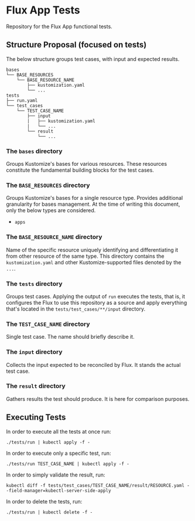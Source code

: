 # Flux App Tests

Repository for the Flux App functional tests.

## Structure Proposal (focused on tests)

The below structure groups test cases, with input and expected results.

```
bases
└── BASE_RESOURCES
    └── BASE_RESOURCE_NAME
        ├── kustomization.yaml
        └── ...
tests
├── run.yaml
└── test_cases
    └── TEST_CASE_NAME
        ├── input
        |   ├── kustomization.yaml
        |   └── ...
        └── result
            └── ...
```

### The `bases` directory

Groups Kustomize's bases for various resources. These resources constitute the fundamental building blocks for the test cases.

### The `BASE_RESOURCES` directory

Groups Kustomize's bases for a single resource type. Provides additional granularity for bases management. At the time of writing this document, only the below types are considered.

* `apps`

### The `BASE_RESOURCE_NAME` directory

Name of the specific resource uniquely identifying and differentiating it from other resource of the same type. This directory contains the `kustomization.yaml` and other Kustomize-supported files denoted by the `...`.

### The `tests` directory

Groups test cases. Applying the output of `run` executes the tests, that is, it configures the Flux to use this repository as a source and apply everything that's located in the `tests/test_cases/**/input` directory.

### The `TEST_CASE_NAME` directory

Single test case. The name should briefly describe it.

### The `input` directory

Collects the input expected to be reconciled by Flux. It stands the actual test case.

### The `result` directory

Gathers results the test should produce. It is here for comparison purposes.

## Executing Tests

In order to execute all the tests at once run:

```
./tests/run | kubectl apply -f -
```

In order to execute only a specific test, run:

```
./tests/run TEST_CASE_NAME | kubectl apply -f -
```

In order to simply validate the result, run:

```
kubectl diff -f tests/test_cases/TEST_CASE_NAME/result/RESOURCE.yaml --field-manager=kubectl-server-side-apply
```

In order to delete the tests, run:

```
./tests/run | kubectl delete -f -
```
